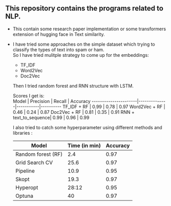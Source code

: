 ## This repository contains the programs related to NLP.<br>

* This contain some research paper implementation or some transformers extension of hugging face in Text similarity.

* I have tried some approaches on the simple dataset which trying to classify the types of text into spam or ham.<br>
  So I have tried mulitple strategy to come up for the embeddings: <br>

   * TF_IDF<br>
   * Word2Vec<br>
   * Doc2Vec<br>

   Then I tried random forest and RNN structure with LSTM.<br>

   Scores I get is:<br>
   Model                 |   Precision  |  Recall   | Accuracy 
   ----------------------|--------------|-----------|----------
   TF_IDF + RF           |   0.99       |   0.78    |   0.97
   Word2Vec + RF         |   0.46       |   0.24    |   0.87
   Doc2Vec + RF          |   0.81       |   0.35    |   0.91
   RNN + text_to_sequence|   0.99       |   0.96    |   0.99

   I also tried to catch some hyperparameter using different methods and libraries :<br>


   Model                 |  Time (in min)  |  Accuracy 
   ----------------------|-----------------|-----------
   Random forest (RF)    |     2.4         |   0.97
   Grid Search CV        |     25.6        |   0.97    
   Pipeline              |     10.9        |   0.95    
   Skopt                 |     19.3        |   0.97    
   Hyperopt              |     28:12       |   0.95
   Optuna                |     40          |   0.97
